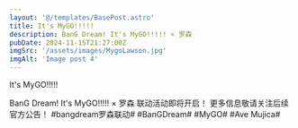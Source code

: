 ```yaml
---
layout: '@/templates/BasePost.astro'
title: It's MyGO!!!!!
description: BanG Dream! It's MyGO!!!!! × 罗森
pubDate: 2024-11-15T21:27:00Z
imgSrc: '/assets/images/MygoLawson.jpg'
imgAlt: 'Image post 4'
---
```


It's MyGO!!!!!

BanG Dream! It's MyGO!!!!! × 罗森 联动活动即将开启！
更多信息敬请关注后续官方公告！
#bangdream罗森联动# #BanGDream# #MyGO# #Ave Mujica#